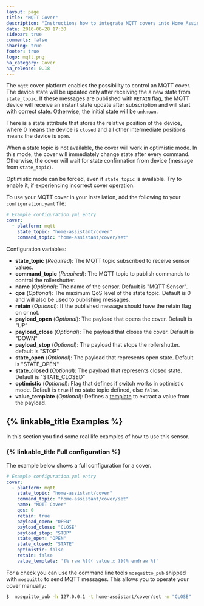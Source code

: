 ```yaml
---
layout: page
title: "MQTT Cover"
description: "Instructions how to integrate MQTT covers into Home Assistant."
date: 2016-06-28 17:30
sidebar: true
comments: false
sharing: true
footer: true
logo: mqtt.png
ha_category: Cover
ha_release: 0.18
---
```


The `mqtt` cover platform enables the possibility to control an MQTT cover. The device state will be updated only after receiving the a new
state from `state_topic`. If these messages are published with `RETAIN` flag, the MQTT device will receive an instant state update after subscription and will start with correct state. Otherwise, the initial state will be `unknown`.

There is a state attribute that stores the relative position of the device, where 0 means the device is `closed` and all other intermediate positions means the device is `open`.

When a state topic is not available, the cover will work in optimistic mode. In this mode, the cover will immediately change state after every command. Otherwise, the cover will wait for state confirmation from device (message from `state_topic`).

Optimistic mode can be forced, even if `state_topic` is available. Try to enable it, if experiencing incorrect cover operation.

To use your MQTT cover in your installation, add the following to your `configuration.yaml` file:

```yaml
# Example configuration.yml entry
cover:
  - platform: mqtt
    state_topic: "home-assistant/cover"
    command_topic: "home-assistant/cover/set"
```

Configuration variables:

- **state_topic** (*Required*): The MQTT topic subscribed to receive sensor values.
- **command_topic** (*Required*): The MQTT topic to publish commands to control the rollershutter.
- **name** (*Optional*): The name of the sensor. Default is "MQTT Sensor". 
- **qos** (*Optional*): The maximum QoS level of the state topic. Default is 0 and will also be used to publishing messages.
- **retain** (*Optional*): If the published message should have the retain flag on or not.
- **payload_open** (*Optional*): The payload that opens the cover. Default is "UP"
- **payload_close** (*Optional*): The payload that closes the cover. Default is "DOWN"
- **payload_stop** (*Optional*):  The payload that stops the rollershutter. default is "STOP"
- **state_open** (*Optional*): The payload that represents open state. Default is "STATE_OPEN"
- **state_closed** (*Optional*): The payload that represents closed state. Default is "STATE_CLOSED"
- **optimistic** (*Optional*): Flag that defines if switch works in optimistic mode. Default is `true` if no state topic defined, else `false`.
- **value_template** (*Optional*): Defines a [template](/topics/templating/) to extract a value from the payload.

## {% linkable_title Examples %}

In this section you find some real life examples of how to use this sensor.

### {% linkable_title Full configuration %}

The example below shows a full configuration for a cover.

```yaml
# Example configuration.yml entry
cover:
  - platform: mqtt
    state_topic: "home-assistant/cover"
    command_topic: "home-assistant/cover/set"
    name: "MQTT Cover"
    qos: 0
    retain: true
    payload_open: "OPEN"
    payload_close: "CLOSE"
    payload_stop: "STOP"
    state_open: "OPEN"
    state_closed: "STATE"
    optimistic: false
    retain: false
    value_template: '{% raw %}{{ value.x }}{% endraw %}'
```

For a check you can use the command line tools `mosquitto_pub` shipped with `mosquitto` to send MQTT messages. This allows you to operate your cover manually:

```bash
$  mosquitto_pub -h 127.0.0.1 -t home-assistant/cover/set -m "CLOSE"
```

